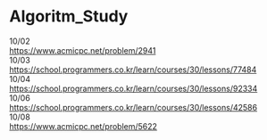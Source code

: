 # Algoritm_Study
10/02<br>
https://www.acmicpc.net/problem/2941<br>
10/03<br>
https://school.programmers.co.kr/learn/courses/30/lessons/77484<br>
10/04<br>
https://school.programmers.co.kr/learn/courses/30/lessons/92334<br>
10/06<br>
https://school.programmers.co.kr/learn/courses/30/lessons/42586<br>
10/08<br>
https://www.acmicpc.net/problem/5622<br>
